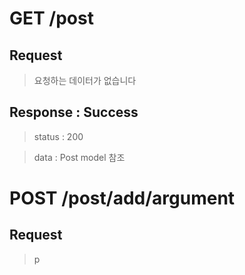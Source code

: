 # GET /post

## Request

> 요청하는 데이터가 없습니다

## Response : Success

> status : 200

> data : Post model 참조

# POST /post/add/argument

## Request

> p